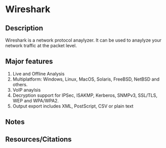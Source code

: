 # Wireshark

## Description 

Wireshark is a network protocol anaylyzer. It can be used to anaylyze your network traffic at the packet level. 

## Major features
1. Live and Offline Analysis 
2. Multiplatform: Windows, Linux, MacOS, Solaris, FreeBSD, NetBSD and others.
3. VoIP anaylsis 
4. Decryption support for IPSec, ISAKMP, Kerberos, SNMPv3, SSL/TLS, WEP and WPA/WPA2.
5. Output export includes XML, PostScript, CSV or plain text 


## Notes 

## Resources/Citations
